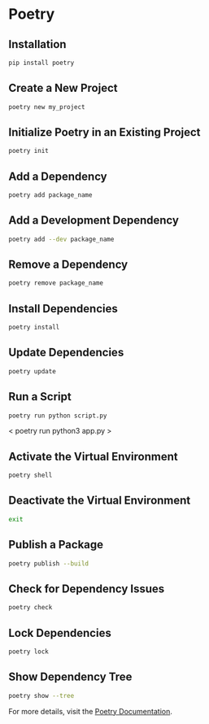# Poetry

## Installation
```bash
pip install poetry
```

## Create a New Project
```bash
poetry new my_project
```

## Initialize Poetry in an Existing Project
```bash
poetry init
```

## Add a Dependency
```bash
poetry add package_name
```

## Add a Development Dependency
```bash
poetry add --dev package_name
```

## Remove a Dependency
```bash
poetry remove package_name
```

## Install Dependencies
```bash
poetry install
```

## Update Dependencies
```bash
poetry update
```

## Run a Script
```bash
poetry run python script.py
```
< poetry run python3 app.py >

## Activate the Virtual Environment
```bash
poetry shell
```

## Deactivate the Virtual Environment
```bash
exit
```

## Publish a Package
```bash
poetry publish --build
```

## Check for Dependency Issues
```bash
poetry check
```

## Lock Dependencies
```bash
poetry lock
```

## Show Dependency Tree
```bash
poetry show --tree
```

For more details, visit the [Poetry Documentation](https://python-poetry.org/docs/).
